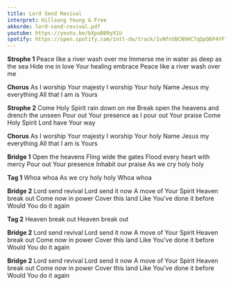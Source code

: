 ```yaml
---
title: Lord Send Revival
interpret: Hillsong Young & Free
akkorde: lord-send-revival.pdf
youtube: https://youtu.be/bXpoB09yX1U
spotify: https://open.spotify.com/intl-de/track/1vNfnVBCNVHC7qQpQ6P4YF?si=4118eae1641844ca
---
```


**Strophe 1**
Peace like a river wash over me
Immerse me in water as deep as the sea
Hide me in love Your healing embrace
Peace like a river wash over me

**Chorus**
As I worship Your majesty
I worship Your holy Name
Jesus my everything
All that I am is Yours

**Strophe 2**
Come Holy Spirit rain down on me
Break open the heavens and drench the unseen
Pour out Your presence as I pour out Your praise
Come Holy Spirit Lord have Your way

**Chorus**
As I worship Your majesty
I worship Your holy Name
Jesus my everything
All that I am is Yours

**Bridge 1**
Open the heavens
Fling wide the gates
Flood every heart with mercy
Pour out Your presence Inhabit our praise
As we cry holy holy

**Tag 1**
Whoa whoa
As we cry holy holy
Whoa whoa

**Bridge 2**
Lord send revival
Lord send it now
A move of Your Spirit
Heaven break out
Come now in power
Cover this land
Like You’ve done it before
Would You do it again

**Tag 2**
Heaven break out
Heaven break out

**Bridge 2**
Lord send revival
Lord send it now
A move of Your Spirit
Heaven break out
Come now in power
Cover this land
Like You’ve done it before
Would You do it again

**Bridge 2**
Lord send revival
Lord send it now
A move of Your Spirit
Heaven break out
Come now in power
Cover this land
Like You’ve done it before
Would You do it again